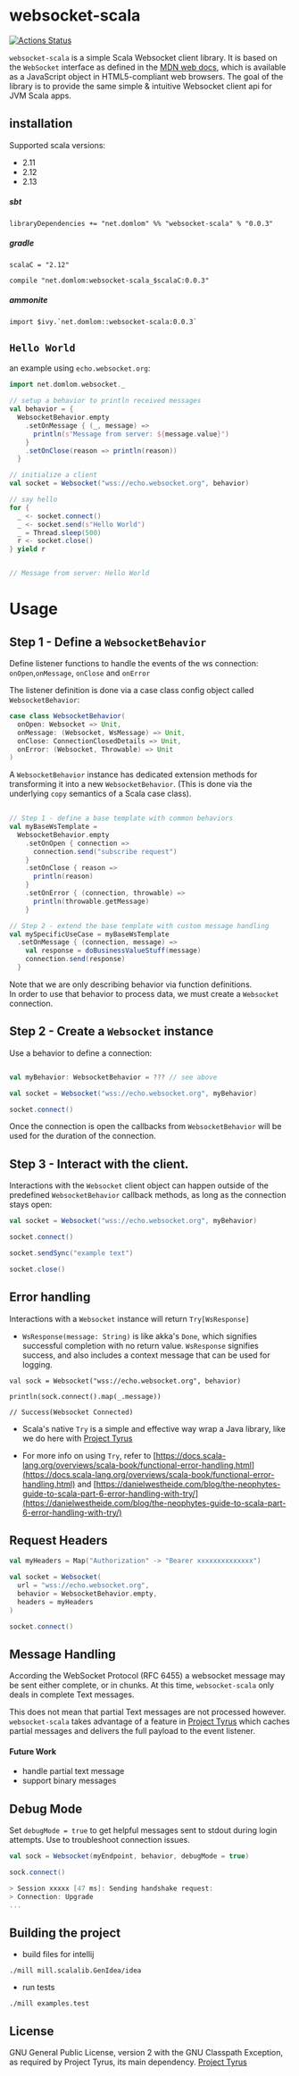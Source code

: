 # websocket-scala

[![Actions Status](https://github.com/lombardo-chcg/websocket-scala/workflows/Scala%20CI/badge.svg)](https://github.com/lombardo-chcg/websocket-scala/workflows/Scala%20CI/badge.svg)

`websocket-scala` is a simple Scala Websocket client library.  It is based on the `WebSocket` interface as defined in the [MDN web docs](https://developer.mozilla.org/en-US/docs/Web/API/WebSocket), which is available as a JavaScript object in HTML5-compliant web browsers.  The goal of the library is to provide the same simple & intuitive Websocket client api for JVM Scala apps. 

## installation

Supported scala versions: 

- 2.11
- 2.12
- 2.13

##### sbt
```
libraryDependencies += "net.domlom" %% "websocket-scala" % "0.0.3"

```

##### gradle
```
scalaC = "2.12"

compile "net.domlom:websocket-scala_$scalaC:0.0.3"
```

##### ammonite
```
import $ivy.`net.domlom::websocket-scala:0.0.3`
```

## `Hello World`

an example using `echo.websocket.org`:

```scala
import net.domlom.websocket._

// setup a behavior to println received messages
val behavior = {
  WebsocketBehavior.empty
    .setOnMessage { (_, message) =>
      println(s"Message from server: ${message.value}")
    }
    .setOnClose(reason => println(reason))
  }

// initialize a client
val socket = Websocket("wss://echo.websocket.org", behavior)

// say hello
for {
  _ <- socket.connect()
  _ <- socket.send(s"Hello World")
  _ = Thread.sleep(500)
  r <- socket.close()
} yield r


// Message from server: Hello World

```


# Usage 

## Step 1 - Define a `WebsocketBehavior`

Define listener functions to handle the events of the ws connection:  `onOpen`,`onMessage`, `onClose` and `onError`

The listener definition is done via a case class config object called `WebsocketBehavior`:

```scala
case class WebsocketBehavior(
  onOpen: Websocket => Unit,
  onMessage: (Websocket, WsMessage) => Unit,
  onClose: ConnectionClosedDetails => Unit,
  onError: (Websocket, Throwable) => Unit
)
```

A `WebsocketBehavior` instance has dedicated extension methods for transforming it into a new `WebsocketBehavior`.
(This is done via the underlying `copy` semantics of a Scala case class).

```scala
  
// Step 1 - define a base template with common behaviors 
val myBaseWsTemplate =
  WebsocketBehavior.empty
    .setOnOpen { connection =>
      connection.send("subscribe request")
    }
    .setOnClose { reason =>
      println(reason)
    }
    .setOnError { (connection, throwable) =>
      println(throwable.getMessage)
    }

// Step 2 - extend the base template with custom message handling
val mySpecificUseCase = myBaseWsTemplate
  .setOnMessage { (connection, message) =>
    val response = doBusinessValueStuff(message)
    connection.send(response)
  }
```

Note that we are only describing behavior via function definitions.  
In order to use that behavior to process data, we must create a `Websocket` connection. 

## Step 2 - Create a `Websocket` instance

Use a behavior to define a connection:

```scala

val myBehavior: WebsocketBehavior = ??? // see above

val socket = Websocket("wss://echo.websocket.org", myBehavior)

socket.connect()
```

Once the connection is open the callbacks from `WebsocketBehavior` will be used for the duration of the connection.

## Step 3 - Interact with the client.

Interactions with the `Websocket` client object can happen outside of the predefined `WebsocketBehavior` callback methods, as long as the connection stays open:

```scala
val socket = Websocket("wss://echo.websocket.org", myBehavior)

socket.connect() 

socket.sendSync("example text")

socket.close()
```

## Error handling

Interactions with a `Websocket` instance will return `Try[WsResponse]`

- `WsResponse(message: String)` is like akka's `Done`, which signifies successful completion with no return value.  `WsResponse` signifies success, and also includes a context message that can be used for logging.

```
val sock = Websocket("wss://echo.websocket.org", behavior)

println(sock.connect().map(_.message))

// Success(Websocket Connected)
```

- Scala's native `Try` is a simple and effective way wrap a Java library, like we do here with [Project Tyrus](https://tyrus-project.github.io/)

- For more info on using `Try`, refer to [https://docs.scala-lang.org/overviews/scala-book/functional-error-handling.html](https://docs.scala-lang.org/overviews/scala-book/functional-error-handling.html) and [https://danielwestheide.com/blog/the-neophytes-guide-to-scala-part-6-error-handling-with-try/](https://danielwestheide.com/blog/the-neophytes-guide-to-scala-part-6-error-handling-with-try/)


## Request Headers

```scala
val myHeaders = Map("Authorization" -> "Bearer xxxxxxxxxxxxxx")

val socket = Websocket(
  url = "wss://echo.websocket.org", 
  behavior = WebsocketBehavior.empty, 
  headers = myHeaders
)

socket.connect()
```

## Message Handling 

According the WebSocket Protocol (RFC 6455) a websocket message may be sent either complete, or in chunks.  At this time, `websocket-scala` only deals in complete Text messages. 

This does not mean that partial Text messages are not processed however.  `websocket-scala` takes advantage of a feature in [Project Tyrus](https://tyrus-project.github.io/) which caches partial messages and delivers the full payload to the event listener.  

#### Future Work

- handle partial text message 
- support binary messages


## Debug Mode

Set `debugMode = true` to get helpful messages sent to stdout during login attempts.  Use to troubleshoot connection issues.

```scala
val sock = Websocket(myEndpoint, behavior, debugMode = true)

sock.connect()

> Session xxxxx [47 ms]: Sending handshake request:
> Connection: Upgrade
...
```

## Building the project 

- build files for intellij
```
./mill mill.scalalib.GenIdea/idea
```

- run tests
```
./mill examples.test
```

## License

GNU General Public License, version 2 with the GNU Classpath Exception, as required by Project Tyrus, its main dependency.
[Project Tyrus](https://tyrus-project.github.io/)
